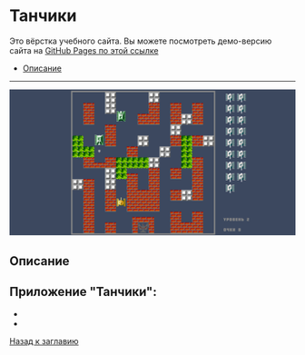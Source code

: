 # <a name='nav'>Танчики</a>

Это вёрстка учебного сайта. Вы можете посмотреть демо-версию сайта на [GitHub Pages по этой ссылке](https://voverg.github.io/games/tanks 'Посмотреть демо-версию')

- [Описание](#description)

---

![image](../main/img/tanks.png)

## <a name='description'>Описание</a>
Приложение "Танчики":
-
-
-

[Назад к заглавию](#nav)
